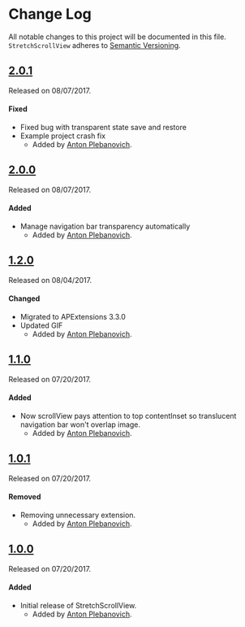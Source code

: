 # Change Log
All notable changes to this project will be documented in this file.
`StretchScrollView` adheres to [Semantic Versioning](http://semver.org/).

## [2.0.1](https://github.com/APUtils/StretchScrollView/releases/tag/2.0.1)
Released on 08/07/2017.

#### Fixed
- Fixed bug with transparent state save and restore
- Example project crash fix
  - Added by [Anton Plebanovich](https://github.com/anton-plebanovich).

## [2.0.0](https://github.com/APUtils/StretchScrollView/releases/tag/2.0.0)
Released on 08/07/2017.

#### Added
- Manage navigation bar transparency automatically
  - Added by [Anton Plebanovich](https://github.com/anton-plebanovich).

## [1.2.0](https://github.com/APUtils/StretchScrollView/releases/tag/1.2.0)
Released on 08/04/2017.

#### Changed
- Migrated to APExtensions 3.3.0
- Updated GIF
  - Added by [Anton Plebanovich](https://github.com/anton-plebanovich).

## [1.1.0](https://github.com/APUtils/StretchScrollView/releases/tag/1.1.0)
Released on 07/20/2017.

#### Added
- Now scrollView pays attention to top contentInset so translucent navigation bar won't overlap image.
  - Added by [Anton Plebanovich](https://github.com/anton-plebanovich).

## [1.0.1](https://github.com/APUtils/StretchScrollView/releases/tag/1.0.1)
Released on 07/20/2017.

#### Removed
- Removing unnecessary extension.
  - Added by [Anton Plebanovich](https://github.com/anton-plebanovich).

## [1.0.0](https://github.com/APUtils/StretchScrollView/releases/tag/1.0.0)
Released on 07/20/2017.

#### Added
- Initial release of StretchScrollView.
  - Added by [Anton Plebanovich](https://github.com/anton-plebanovich).
